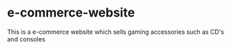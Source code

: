 # e-commerce-website
This is a e-commerce website which sells gaming accessories such as CD's and consoles
